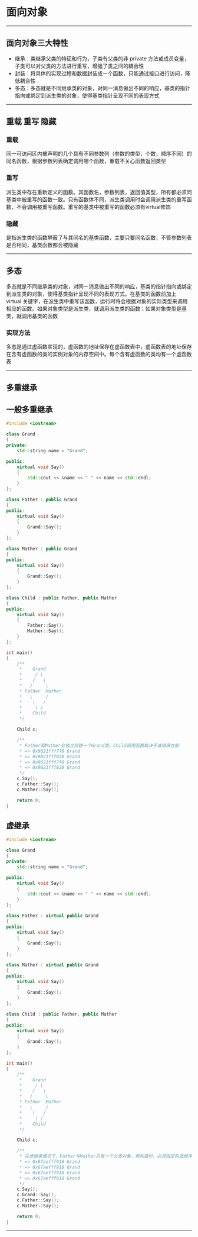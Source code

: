 # 面向对象

---

## 面向对象三大特性

- 继承：类继承父类的特征和行为，子类有父类的非 private 方法或成员变量，子类可以对父类的方法进行重写，增强了类之间的耦合性
- 封装：将具体的实现过程和数据封装成一个函数，只能通过接口进行访问，降低耦合性
- 多态：多态就是不同继承类的对象，对同一消息做出不同的响应，基类的指针指向或绑定到派生类的对象，使得基类指针呈现不同的表现方式

---

## 重载 重写 隐藏

### 重载

同一可访问区内被声明的几个具有不同参数列（参数的类型，个数，顺序不同）的同名函数，根据参数列表确定调用哪个函数，重载不关心函数返回类型

### 重写

派生类中存在重新定义的函数。其函数名，参数列表，返回值类型，所有都必须同基类中被重写的函数一致。只有函数体不同，派生类调用时会调用派生类的重写函数，不会调用被重写函数。重写的基类中被重写的函数必须有virtual修饰

### 隐藏

是指派生类的函数屏蔽了与其同名的基类函数，主要只要同名函数，不管参数列表是否相同，基类函数都会被隐藏

---

## 多态

多态就是不同继承类的对象，对同一消息做出不同的响应，基类的指针指向或绑定到派生类的对象，使得基类指针呈现不同的表现方式。在基类的函数前加上 virtual 关键字，在派生类中重写该函数，运行时将会根据对象的实际类型来调用相应的函数。如果对象类型是派生类，就调用派生类的函数；如果对象类型是基类，就调用基类的函数

### 实现方法

多态是通过虚函数实现的，虚函数的地址保存在虚函数表中，虚函数表的地址保存在含有虚函数的类的实例对象的内存空间中。每个含有虚函数的类均有一个虚函数表

---

## 多重继承

## 一般多重继承

``` cpp
#include <iostream>

class Grand
{
private:
    std::string name = "Grand";

public:
    virtual void Say()
    {
        std::cout << &name << " " << name << std::endl;
    }
};

class Father : public Grand
{
public:
    virtual void Say()
    {
        Grand::Say();
    }
};

class Mather : public Grand
{
public:
    virtual void Say()
    {
        Grand::Say();
    }
};

class Child : public Father, public Mather
{
public:
    virtual void Say()
    {
        Father::Say();
        Mather::Say();
    }
};

int main()
{
    /**
     *    Grand
     *     / \
     *    /   \
     *   /     \
     * Father  Mather
     *   \     /
     *    \   /
     *     \ /
     *    Child
     */

    Child c;

    /**
     * Father和Mather会独立创建一个Grand类，Child调用函数取决于谁继承在前
     * => 0x9021fff7f8 Grand
     * => 0x9021fff820 Grand
     * => 0x9021fff7f8 Grand
     * => 0x9021fff820 Grand
     */
    c.Say();
    c.Father::Say();
    c.Mather::Say();

    return 0;
}
```

## 虚继承

``` cpp
#include <iostream>

class Grand
{
private:
    std::string name = "Grand";

public:
    virtual void Say()
    {
        std::cout << &name << " " << name << std::endl;
    }
};

class Father : virtual public Grand
{
public:
    virtual void Say()
    {
        Grand::Say();
    }
};

class Mather : virtual public Grand
{
public:
    virtual void Say()
    {
        Grand::Say();
    }
};

class Child : public Father, public Mather
{
public:
    virtual void Say()
    {
        Grand::Say();
    }
};

int main()
{
    /**
     *    Grand
     *     / \
     *    /   \
     *   /     \
     * Father  Mather
     *   \     /
     *    \   /
     *     \ /
     *    Child
     */

    Child c;

    /**
     * 在虚继承情况下，Father与Mather只有一个父类对象，但构造时，必须指定构造顺序
     * => 0x67aefff918 Grand
     * => 0x67aefff918 Grand
     * => 0x67aefff918 Grand
     * => 0x67aefff918 Grand
     */
    c.Say();
    c.Grand::Say();
    c.Father::Say();
    c.Mather::Say();

    return 0;
}
```

---
